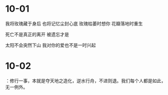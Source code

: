 # 10-01

我将玫瑰藏于身后 也将记忆尘封心底 玫瑰枯萎时想你 花瓣落地时重生

死亡不是真正的离开 被遗忘才是

太阳不会突然下山 我对你的爱也不是一时兴起

# 10-02

：修行一事，本就是夺天地之造化，逆水行舟，不进则退。我们每个人都是如此，无一例外。